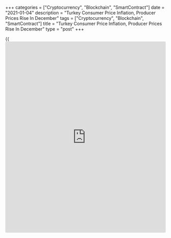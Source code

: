 +++
categories = ["Cryptocurrency", "Blockchain", "SmartContract"]
date = "2021-01-04"
description = "Turkey Consumer Price Inflation, Producer Prices Rise In December"
tags = ["Cryptocurrency", "Blockchain", "SmartContract"]
title = "Turkey Consumer Price Inflation, Producer Prices Rise In December"
type = "post"
+++

{{<iframe id="large-banner" src="https://www.bounty.group/#slide=13.0" width="100%" height="600" scrolling="no" style="border: 0px solid rgb(216, 221, 230); border-radius: 3px;">}}

Turkey's consumer price inflation and producer prices increased in
December, figures from the Turkish Statistical Institute showed on
Monday.

The consumer prices index rose 14.60 percent year-on-year in December,
following a 14.03 percent increase in November.

Prices for miscellaneous goods and services grew 28.12 percent yearly in
December and those of transportation gained 21.12 percent.

Prices food and non-alcoholic beverages, and [health][1] increased by
20.61 percent and 16.67 percent, respectively.

On a monthly basis, consumer prices rose 1.25 percent in December.

The producer price index rose 25.15 percent yearly in December,
following an 23.11 percent increase in November.

Among the main industrial sectors, prices for capital goods grew 29.70
percent annually in December and prices for intermediate goods gained
32.92 percent.

Prices for durable goods increased 27.70 percent. Prices for non-durable
consumer goods and energy rose by 19.18 percent and 3.24 percent,
respectively.

On a month-on-month basis, producer prices increased 2.36 percent in
December.

For comments and feedback [contact](https://www.playgroundfx.com/contact/): editorial@rtt[news](https://www.letsplayfx.com/blog/forex-news-website/).com

[Economic News][2]

 **What parts of the world are seeing the best (and worst) economic
performances lately? Click[here][3] to check out our [Econ Scorecard][3]
and find out! See up-to-the-moment [ranking](https://www.playgroundfx.com/blog/crypto-exchange-ranking/)s for the best and worst
performers in [GDP][3], [unemployment rate][4], [inflation][5] and much
more.**

   1. www.rtt[news](https://www.letsplayfx.com/blog/forex-news-website/).com/Content/Health.aspx
   2. www.rtt[news](https://www.letsplayfx.com/blog/forex-news-website/).com/Content/EconomicNews.aspx
   3. www.rtt[news](https://www.letsplayfx.com/blog/forex-news-website/).com/economic-scorecard/world-rank/GDP/highest-performance.aspx
   4. www.rtt[news](https://www.letsplayfx.com/blog/forex-news-website/).com/economic-scorecard/world-rank/unemployment-rate/lowest-performance.aspx
   5. www.rtt[news](https://www.letsplayfx.com/blog/forex-news-website/).com/economic-scorecard/world-rank/CPI/highest-performance.aspx
